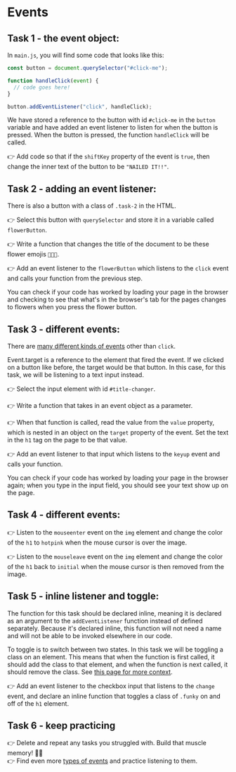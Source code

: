 # Events

## Task 1 - the event object:

In `main.js`, you will find some code that looks like this:

```js
const button = document.querySelector("#click-me");

function handleClick(event) {
  // code goes here!
}

button.addEventListener("click", handleClick);
```

We have stored a reference to the button with id `#click-me` in the `button` variable and have added an event listener to listen for when the button is pressed. When the button is pressed, the function `handleClick` will be called.

👉 Add code so that if the `shiftKey` property of the event is `true`, then change the inner text of the button to be `"NAILED IT!!"`.

## Task 2 - adding an event listener:

There is also a button with a class of `.task-2` in the HTML.

👉 Select this button with `querySelector` and store it in a variable called `flowerButton`.

👉 Write a function that changes the title of the document to be these flower emojis `💐🌷🌼`.

👉 Add an event listener to the `flowerButton` which listens to the `click` event and calls your function from the previous step. 

You can check if your code has worked by loading your page in the browser and checking to see that what's in the browser's tab for the pages changes to flowers when you press the flower button.

## Task 3 - different events:

There are [many different kinds of events](https://developer.mozilla.org/en-US/docs/Web/Events) other than `click`.

Event.target is a reference to the element that fired the event. If we clicked on a button like before, the target would be that button. In this case, for this task, we will be listening to a text input instead.

👉 Select the input element with id `#title-changer`.

👉 Write a function that takes in an event object as a parameter.

👉 When that function is called, read the value from the `value` property, which is nested in an object on the `target` property of the event. Set the text in the `h1` tag on the page to be that value.

👉 Add an event listener to that input which listens to the `keyup` event and calls your function.

You can check if your code has worked by loading your page in the browser again; when you type in the input field, you should see your text show up on the page.

## Task 4 - different events:

👉 Listen to the `mouseenter` event on the `img` element and change the color of the `h1` to `hotpink` when the mouse cursor is over the image.

👉 Listen to the `mouseleave` event on the `img` element and change the color of the `h1` back to `initial` when the mouse cursor is then removed from the image.

## Task 5 - inline listener and toggle:

The function for this task should be declared inline, meaning it is declared as an argument to the `addEventListener` function instead of defined separately. Because it's declared inline, this function will not need a name and will not be able to be invoked elsewhere in our code.

To toggle is to switch between two states. In this task we will be toggling a class on an element. This means that when the function is first called, it should add the class to that element, and when the function is next called, it should remove the class. See [this page for more context](https://developer.mozilla.org/en-US/docs/Web/API/Element/classList).

👉 Add an event listener to the checkbox input that listens to the `change` event, and declare an inline function that toggles a class of `.funky` on and off of the `h1` element.

## Task 6 - keep practicing

👉 Delete and repeat any tasks you struggled with. Build that muscle memory! 🧠💪  
👉 Find even more [types of events](https://developer.mozilla.org/en-US/docs/Web/Events) and practice listening to them.
